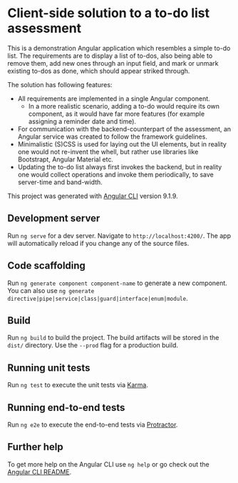 # Client-side solution to a to-do list assessment

This is a demonstration Angular application which resembles a simple to-do list.
The requirements are to display a list of to-dos, also being able to remove them, add new ones through an input field, and mark or unmark existing to-dos as done, which should appear striked through.

The solution has following features:
* All requirements are implemented in a single Angular component.
  * In a more realistic scenario, adding a to-do would require its own component, as it would have far more features (for example assigning a reminder date and time).
* For communication with the backend-counterpart of the assessment, an Angular service was created to follow the framework guidelines.
* Minimalistic (S)CSS is used for laying out the UI elements, but in reality one would not re-invent the whell, but rather use libraries like Bootstrapt, Angular Material etc.
* Updating the to-do list always first invokes the backend, but in reality one would collect operations and invoke them periodically, to save server-time and band-width.

This project was generated with [Angular CLI](https://github.com/angular/angular-cli) version 9.1.9.

## Development server

Run `ng serve` for a dev server. Navigate to `http://localhost:4200/`. The app will automatically reload if you change any of the source files.

## Code scaffolding

Run `ng generate component component-name` to generate a new component. You can also use `ng generate directive|pipe|service|class|guard|interface|enum|module`.

## Build

Run `ng build` to build the project. The build artifacts will be stored in the `dist/` directory. Use the `--prod` flag for a production build.

## Running unit tests

Run `ng test` to execute the unit tests via [Karma](https://karma-runner.github.io).

## Running end-to-end tests

Run `ng e2e` to execute the end-to-end tests via [Protractor](http://www.protractortest.org/).

## Further help

To get more help on the Angular CLI use `ng help` or go check out the [Angular CLI README](https://github.com/angular/angular-cli/blob/master/README.md).
